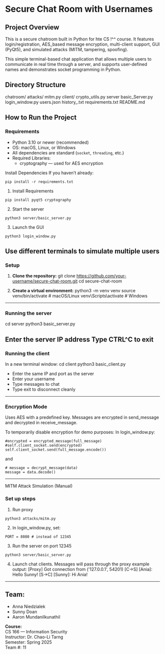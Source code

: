 # Secure Chat Room with Usernames
## Project Overview

This is a secure chatroom built in Python for hte CS !^^ course. It features login/registration, AES_based message encryption, multi-client support, GUI (PyQt5), and simulated attacks (MITM, tampering, spoofing).

This simple terminal-based chat application that allows multiple users to communicate in real time through a server, and supports user-defined names and demonstrates socket programming in Python.


## Directory Structure
chatroom/
    attacks/
        mitm.py
    client/
        crypto_utils.py
    server
        basic_Server.py
    login_window.py
    users.json
    history_<users>.txt
    requirements.txt
    README.md

## How to Run the Project

### Requirements

- Python 3.10 or newer (recommended)
- OS: macOS, Linux, or Windows
- All dependencies are standard (`socket`, `threading`, etc.)
- Required Libraries:
    - cryptography — used for AES encryption

Install Dependencies
If you haven’t already:
```
pip install -r requirements.txt
```

1. Install Requirements
```
pip install pyqt5 cryptography
```
2. Start the server
```
python3 server/basic_server.py
```
3. Launch the GUI
```
python3 login_window.py
```
Use different terminals to simulate multiple users
---
### Setup

1. **Clone the repository:**
git clone https://github.com/your-username/secure-chat-room.git
cd secure-chat-room

2. **Create a virtual environment:**
python3 -m venv venv
source venv/bin/activate  # macOS/Linux
venv\Scripts\activate     # Windows
---
### Running the server
cd server
python3 basic_server.py

Enter the server IP address
Type CTRL^C to exit
---
### Running the client
In a new terminal window:
cd client
python3 basic_client.py

- Enter the same IP and port as the server
- Enter your username
- Type messages to chat
- Type exit to disconnect cleanly
---
### Encryption Mode
Uses AES with a predefined key. Messages are encrypted in send_message and decrypted in receive_message.

To temporarily disable encryption for demo purposes:
In login_window.py:
```
#encrypted = encrypted_message(full_message)
#self.client_socket.send(encrypted)
self.client_socket.send(full_message.encode())
```

and
```
# message = decrypt_message(data)
message = data.decode()
```
---
MITM Attack Simulation (Manual)
### Set up steps
1. Run proxy
```
python3 attacks/mitm.py
```
2. In login_window.py, set:
```
PORT = 8080 # instead of 12345
```
3. Run the server on port 12345
```
python3 server/basic_server.py
```
4. Launch chat clients. Messages will pass through the proxy
example output:
[Proxy] Got connection from ('127.0.0.1', 54201)
[C→S] [Ania]: Hello Sunny!
[S→C] [Sunny]: Hi Ania!

---

## Team:
- Anna Niedzialek
- Sunny Doan
- Aaron Mundanilkunathil

**Course:**<br>
CS 166 — Information Security<br>
Instructor: Dr. Chao-Li Tarng<br>
Semester: Spring 2025<br>
Team #: 11

